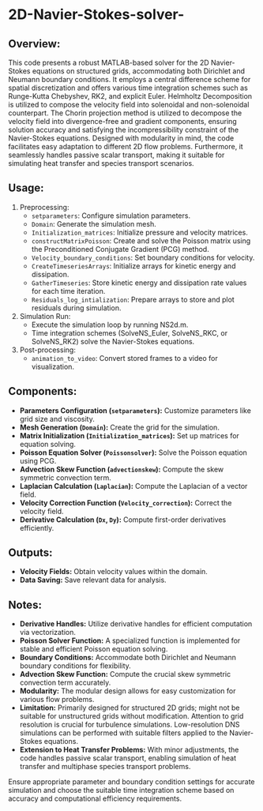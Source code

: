 # 2D-Navier-Stokes-solver-

## Overview:
This code presents a robust MATLAB-based solver for the 2D Navier-Stokes equations on structured grids, accommodating both Dirichlet and Neumann boundary conditions. It employs a central difference scheme for spatial discretization and offers various time integration schemes such as Runge-Kutta Chebyshev, RK2, and explicit Euler. Helmholtz Decomposition is utilized to compose the velocity field into solenoidal and non-solenoidal counterpart. The Chorin projection method is utilized to decompose the velocity field into divergence-free and gradient components, ensuring solution accuracy and satisfying the incompressibility constraint of the Navier-Stokes equations.
Designed with modularity in mind, the code facilitates easy adaptation to different 2D flow problems. Furthermore, it seamlessly handles passive scalar transport, making it suitable for simulating heat transfer and species transport scenarios.

## Usage:
1. Preprocessing:
   - `setparameters`: Configure simulation parameters.
   - `Domain`: Generate the simulation mesh.
   - `Initialization_matrices`: Initialize pressure and velocity matrices.
   - `constructMatrixPoisson`: Create and solve the Poisson matrix using the Preconditioned Conjugate Gradient (PCG) method.
   - `Velocity_boundary_conditions`: Set boundary conditions for velocity.
   - `CreateTimeseriesArrays`: Initialize arrays for kinetic energy and dissipation.
   - `GatherTimeseries`: Store kinetic energy and dissipation rate values for each time iteration.
   - `Residuals_log_intialization`: Prepare arrays to store and plot residuals during simulation.
2. Simulation Run:
   - Execute the simulation loop by running NS2d.m.
   - Time integration schemes (SolveNS_Euler, SolveNS_RKC, or SolveNS_RK2) solve the Navier-Stokes equations.
3. Post-processing:
   - `animation_to_video`: Convert stored frames to a video for visualization.

## Components:
- **Parameters Configuration (`setparameters`):** Customize parameters like grid size and viscosity.
- **Mesh Generation (`Domain`):** Create the grid for the simulation.
- **Matrix Initialization (`Initialization_matrices`):** Set up matrices for equation solving.
- **Poisson Equation Solver (`Poissonsolver`):** Solve the Poisson equation using PCG.
- **Advection Skew Function (`advectionskew`):** Compute the skew symmetric convection term.
- **Laplacian Calculation (`Laplacian`):** Compute the Laplacian of a vector field.
- **Velocity Correction Function (`Velocity_correction`):** Correct the velocity field.
- **Derivative Calculation (`Dx`, `Dy`):** Compute first-order derivatives efficiently.

## Outputs:
- **Velocity Fields:** Obtain velocity values within the domain.
- **Data Saving:** Save relevant data for analysis.

## Notes:
- **Derivative Handles:** Utilize derivative handles for efficient computation via vectorization.
- **Poisson Solver Function:** A specialized function is implemented for stable and efficient Poisson equation solving.
- **Boundary Conditions:** Accommodate both Dirichlet and Neumann boundary conditions for flexibility.
- **Advection Skew Function:** Compute the crucial skew symmetric convection term accurately.
- **Modularity:** The modular design allows for easy customization for various flow problems.
- **Limitation:** Primarily designed for structured 2D grids; might not be suitable for unstructured grids without modification. Attention to grid resolution is crucial for turbulence simulations. Low-resolution DNS simulations can be performed with suitable filters applied to the Navier-Stokes equations.
- **Extension to Heat Transfer Problems:** With minor adjustments, the code handles passive scalar transport, enabling simulation of heat transfer and multiphase species transport problems.

Ensure appropriate parameter and boundary condition settings for accurate simulation and choose the suitable time integration scheme based on accuracy and computational efficiency requirements.
